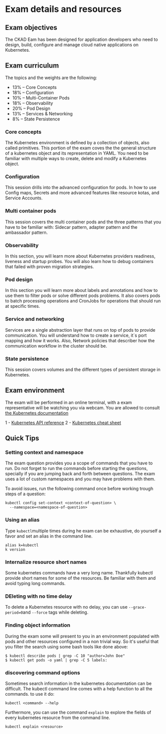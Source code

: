 # Exam details and resources

## Exam objectives

The CKAD Eam has been designed for application developers who need to design, build, configure and manage cloud native applications on Kubernetes. 

## Exam curriculum

The topics and the weights are the following: 

- 13% – Core Concepts
- 18% – Configuration
- 10% – Multi-Container Pods
- 18% – Observability
- 20% – Pod Design
- 13% – Services & Networking
- 8% – State Persistence

### Core concepts
The Kubernetes environment is defined by a collection of objects, also called primitives. This portion of the exam coves the the general structure of a kubernetes object and its representation in YAML.  You need to be familiar with multiple ways to create, delete and modify a Kubernetes object. 

### Configuration

This session drills into the advanced configuration for pods. In how to use Config maps, Secrets and more advanced features like resource kotas, and Service Accounts. 

### Multi container pods

This session covers the multi container pods and the three patterns that you have to be familiar with: Sidecar pattern, adapter pattern and the ambassador pattern. 

### Observability

In this section, you will learn more about Kubernetes providers readiness, liveness and startup probes. You will also learn how to debug containers that failed with proven migration strategies. 

### Pod design 

In this section you will learn more about labels and annotations and how to use them to filter pods or solve different pods problems. It also covers pods to batch processing operations and CronJobs for operations that should run at specific times.

### Service and networking

Services are a single abstraction layer that runs on top of pods to provide communication. You will understand how to create a service, it`s port mapping and how it works. Also, Network policies that describer how the communication workflow in the cluster should be. 

### State persistence 

This session covers volumes and the different types of persistent storage in Kubernetes. 



## Exam environment

The exam will be performed in an online terminal, with a exam representative will be watching you via webcam. You are allowed to consult [the Kubernetes documentation](https://kubernetes.io/docs/home/) 

1 - [Kubernetes API reference](https://kubernetes.io/docs/reference/)
2 - [Kubernetes cheat sheet](https://kubernetes.io/docs/reference/kubectl/cheatsheet/)


## Quick Tips

### Setting context and namespace
The exam question provides you a scope of commands that you have to run. Do not forget to run the commands before starting the questions, specially if you are jumping back and forth between questions. The exam uses a lot of custom namespaces and you may have problems with them. 

To avoid issues, run the following command once before working trough steps of a question: 

```
kubectl config set-context <context-of-question> \
  --namespace=<namespace-of-question>
```

### Using an alias

Type `kubectl`multiple times during he exam can be exhaustive, do yourself a favor and set an alias in the command line.

```
alias k=kubectl
k version
```

### Internalize resource short names

Some kubernetes commands have a very long name. Thankfully kubectl provide short names for some of the resources. Be familiar with them and avoid typing long commands. 



### DEleting with no time delay 
To delete a Kubernetes resource with no delay, you can use `--grace-period=0`and `--force` tags while deleting. 


### Finding object information

During the exam some will present to you in an environment populated with pods and other resources configured in a non trivial way. So it's useful that you filter the search using some bash tools
like done above: 


```
$ kubectl describe pods | grep -C 10 "author=John Doe"
$ kubectl get pods -o yaml | grep -C 5 labels:
```


### discovering command options

Sometimes search information in the kubernetes documentation can be difficult. The kubectl command line comes with a help function to all the commands. to use it do:


```
kubectl <command> --help
```

Furthermore, you can use the command `explain` to explore the fields of every kubernetes resource from the command line.

```
kubectl explain <resource> 
````

